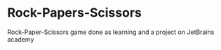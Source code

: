 # Rock-Papers-Scissors
 Rock-Paper-Scissors game done as learning and a project on JetBrains academy
